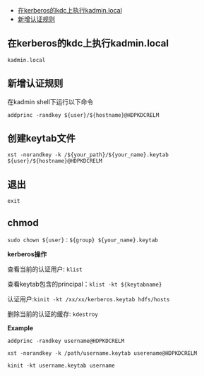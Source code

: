 * [在kerberos的kdc上执行kadmin.local](#在kerberos的kdc上执行kadmin.local)
* [新增认证规则](#新增认证规则)

## 在kerberos的kdc上执行kadmin.local

```vim
kadmin.local
```
## 新增认证规则

在kadmin shell下运行以下命令
```vim
addprinc -randkey ${user}/${hostname}@HDPKDCRELM
```
## 创建keytab文件

```vim
xst -norandkey -k /${your_path}/${your_name}.keytab ${user}/${hostname}@HDPKDCRELM
```
## 退出

```vim
exit
```
## chmod
```vim
sudo chown ${user}：${group} ${your_name}.keytab
```

**kerberos操作** 

查看当前的认证用户: `klist`

查看keytab包含的principal：`klist -kt ${keytabname}`

认证用户:`kinit -kt /xx/xx/kerberos.keytab hdfs/hosts`

删除当前的认证的缓存: `kdestroy`

**Example**
```vim
addprinc -randkey username@HDPKDCRELM

xst -norandkey -k /path/username.keytab userename@HDPKDCRELM
 
kinit -kt username.keytab username
```
